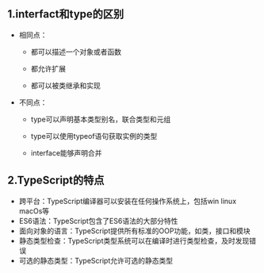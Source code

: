 ## 1.interfact和type的区别

- 相同点：

  - 都可以描述一个对象或者函数
  - 都允许扩展

  - 都可以被类继承和实现

- 不同点：

  - type可以声明基本类型别名，联合类型和元组
  - type可以使用typeof语句获取实例的类型

  - interface能够声明合并

## 2.TypeScript的特点

- 跨平台：TypeScript编译器可以安装在任何操作系统上，包括win linux macOs等
- ES6语法：TypeScript包含了ES6语法的大部分特性
- 面向对象的语言：TypeScript提供所有标准的OOP功能，如类，接口和模块
- 静态类型检查：TypeScript类型系统可以在编译时进行类型检查，及时发现错误
- 可选的静态类型：TypeScript允许可选的静态类型



